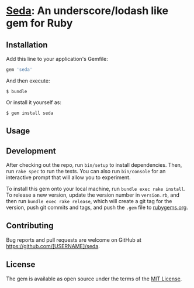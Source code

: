 # <a href="https://rubygems.org/gems/seda">Seda</a>: An underscore/lodash like gem for Ruby

## Installation

Add this line to your application's Gemfile:

```ruby
gem 'seda'
```

And then execute:

    $ bundle

Or install it yourself as:

    $ gem install seda

## Usage



## Development

After checking out the repo, run `bin/setup` to install dependencies. Then, run `rake spec` to run the tests. You can also run `bin/console` for an interactive prompt that will allow you to experiment.

To install this gem onto your local machine, run `bundle exec rake install`. To release a new version, update the version number in `version.rb`, and then run `bundle exec rake release`, which will create a git tag for the version, push git commits and tags, and push the `.gem` file to [rubygems.org](https://rubygems.org).

## Contributing

Bug reports and pull requests are welcome on GitHub at https://github.com/[USERNAME]/seda.


## License

The gem is available as open source under the terms of the [MIT License](http://opensource.org/licenses/MIT).

